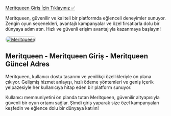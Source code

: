 <a href="https://casibom1244.com">Meritqueen Giriş İçin Tıklayınız ✅</a>

<p>Meritqueen, güvenilir ve kaliteli bir platformda eğlenceli deneyimler sunuyor. Zengin oyun seçenekleri, avantajlı kampanyalar ve özel fırsatlarla dolu bir dünyaya adım atın. Hızlı ve güvenli erişim avantajıyla kazanmaya başlayın!</p>

<a href="https://casibom1244.com" title="Meritqueen">
  <img src="https://i.ibb.co/6RbqY6gq/68747470733a2f2f692e6962622e636f2f564864726a6e512f64662e6a7067.jpg" alt="Meritqueen" style="max-width: 100%; border: 2px solid #ddd; border-radius: 10px;">
</a>

<h2>Meritqueen - Meritqueen Giriş - Meritqueen Güncel Adres</h2>

<p>Meritqueen, kullanıcı dostu tasarımı ve yenilikçi özellikleriyle ön plana çıkıyor. Gelişmiş hizmet anlayışı, hızlı ödeme yöntemleri ve geniş içerik yelpazesiyle her kullanıcıya hitap eden bir platform sunuyor.</p>

<p>Kullanıcı memnuniyetini ön planda tutan Meritqueen, güvenilir altyapısıyla güvenli bir oyun ortamı sağlar. Şimdi giriş yaparak size özel kampanyaları keşfedin ve eğlence dolu bir dünyaya katılın!</p>
